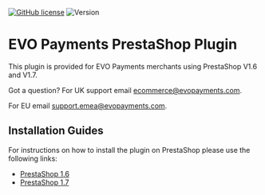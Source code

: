 [![GitHub license](https://img.shields.io/github/license/EVO-Payments/Prestashop_plugin)](https://github.com/EVO-Payments/Prestashop_plugin/blob/master/LICENSE)
![Version](https://img.shields.io/badge/version-1.1.0-informational)
# EVO Payments PrestaShop Plugin
This plugin is provided for EVO Payments merchants using PrestaShop V1.6 and V1.7. 

Got a question? For UK support email ecommerce@evopayments.com.

For EU email support.emea@evopayments.com.

## Installation Guides

For instructions on how to install the plugin on PrestaShop please use the following links:
* [PrestaShop 1.6](https://github.com/EVO-Payments/Prestashop_plugin/wiki/PrestaShop-1.6)
* [PrestaShop 1.7](https://github.com/EVO-Payments/Prestashop_plugin/wiki/PrestaShop-1.7)
